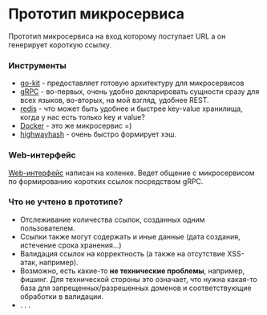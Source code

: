 # Прототип микросервиса
Прототип микросервиса на вход которому поступает URL а он генерирует короткую ссылку.

### Инструменты
- [go-kit](https://github.com/go-kit/kit) - предоставляет готовую архитектуру для микросервисов
- [gRPC](https://grpc.io/) - во-первых, очень удобно декларировать сущности сразу для всех языков, во-вторых, на мой взгляд, удобнее REST.
- [redis](https://redis.io/) - что может быть удобнее и быстрее key-value хранилища, когда у нас есть только key и value?
- [Docker](https://www.docker.com/) - это же микросервис =)
- [highwayhash](https://github.com/minio/highwayhash) - очень быстро формирует хэш.

### Web-интерфейс
[Web-интерфейс](https://github.com/sdaf47/go-knowledge-base/blob/master/shortlink/cmd/shortlinkweb) написан на коленке. 
Ведет общение с микросервисом по формированию коротких ссылок посредством gRPC.

### Что не учтено в прототипе?
- Отслеживание количества ссылок, созданных одним пользователем.
- Ссылки также могут содержать и иные данные (дата создания, истечение срока хранения...)
- Валидация ссылок на корректность (а также на отсутствие XSS-атак, например).
- Возможно, есть какие-то **не технические проблемы**, например, фишинг. Для технической стороны это означает, что нужна какая-то база для запрещенных/разрешенных доменов и соответствующие обработки в валидации.
- . . . 